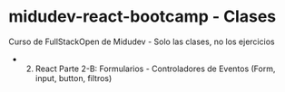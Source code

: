 # midudev-react-bootcamp - Clases
Curso de FullStackOpen de Midudev - Solo las clases, no los ejercicios

- 2) React Parte 2-B: Formularios - Controladores de Eventos (Form, input, button, filtros)

